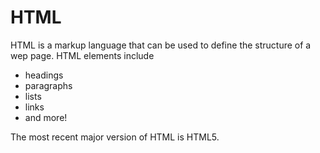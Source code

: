# HTML

HTML is a markup language that can be used to define the structure of a wep page. HTML elements include

* headings
* paragraphs
* lists
* links
* and more!

The most recent major version of HTML is HTML5.

